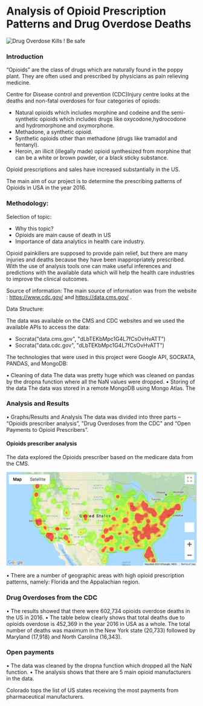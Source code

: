 # Analysis of Opioid Prescription Patterns and Drug Overdose Deaths

![Drug Overdose Kills ! Be safe ](https://i1.wp.com/thenypost.files.wordpress.com/2017/05/170522-drug-overdoses-feature.jpg?quality=90&strip=all&ssl=1)

### Introduction

“Opioids” are the class of drugs which are naturally found in the poppy plant. They are often used and prescribed by physicians as pain relieving medicine. 

Centre for Disease control and prevention (CDC)Injury centre looks at the deaths and non-fatal overdoses for four categories of opiods:

* Natural opioids which includes morphine and codeine and the semi-synthetic opioids which includes drugs like oxycodone,hydrocodone and hydromorphone and oxymorphone.
* Methadone, a synthetic opioid.
* Synthetic opioids other than methadone (drugs like tramadol and fentanyl).
* Heroin, an illicit (illegally made) opioid synthesized from morphine that can be a white or brown powder, or a black sticky substance.

Opioid prescriptions and sales have increased substantially in the US.

The main aim of our project is to determine the prescribing patterns of Opioids in USA in the year 2016.

### Methodology:

Selection of topic:

* Why this topic?
* Opioids are main cause of death in US
* Importance of data analytics in health care industry.

Opioid painkillers are supposed to provide pain relief, but there are many injuries and deaths because they have been inappropriately prescribed. With the use of analysis tools one can make useful inferences and predictions with the available data which will help the health care industries to improve the clinical outcomes.

Source of information:
The main source of information was from the website : https://www.cdc.gov/ and 
https://data.cms.gov/ .

Data Structure:

The data was available on the CMS and CDC websites and we used the available APIs to access the data:

* Socrata("data.cms.gov", "dLbTEKbMpc1G4L7fCsOvHvATT")
* Socrata("data.cdc.gov", "dLbTEKbMpc1G4L7fCsOvHvATT")

The technologies that were used in this project were Google API, SOCRATA, PANDAS, and MongoDB:

•	Cleaning of data
The data was pretty huge which was cleaned on pandas by the dropna function where all the NaN values were dropped.
•	Storing of the data
The data was stored in a remote MongoDB using Mongo Atlas. The 


### Analysis and Results
•	Graphs/Results and Analysis
The data was divided into three parts – “Opioids prescriber analysis”, "Drug Overdoses from the CDC" and “Open Payments to Opioid Prescribers”.

#### Opioids prescriber analysis 
The data explored the Opioids prescriber based on the medicare data from the CMS. 

![Heat Map of Opioid Prescriptions](finian/Images/opioid_prescription_heat_map.png)

•	There are a number of geographic areas with high opioid prescription patterns, namely: Florida and the Appalachian region.

### Drug Overdoses from the CDC
•	The results showed that there were 602,734 opioids overdose deaths in the US in 2016.
•	The table below clearly shows that total deaths due to opioids overdose is 452,369 in the year 2016 in USA as a whole. The total number of deaths was maximum in the New York state (20,733) followed by Maryland (17,918) and North Carolina (16,343).

### Open payments

•	The data was cleaned by the dropna function which dropped all the NaN function.
•	The analysis shows that there are 5 main opioid manufacturers in the data.
   
Colorado tops the list of US states receiving the most payments from pharmaceutical manufacturers.
